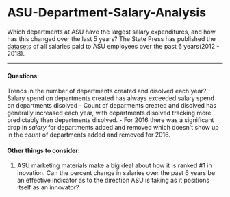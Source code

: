 # ASU-Department-Salary-Analysis
Which departments at ASU have the largest salary expenditures, and how has this changed over the last 5 years?  The State Press has published the [datasets](http://www.statepress.com/article/2017/04/spinvestigative-salary-database) of all salaries paid to ASU employees over the past 6 years(2012 - 2018).
___

#### Questions:

Trends in the number of departments created and disolved each year?
    - Salary spend on departments created has always exceeded salary spend on departments disolved
    - Count of deparments created and disolved has generally increased each year, with departments disolved tracking more predictably than departments disolved.
    - For 2016 there was a significant drop in *salary* for departments added and removed which doesn't show up in the *count* of departments added and removed for 2016.  

#### Other things to consider: 

1. ASU marketing materials make a big deal about how it is ranked #1 in inovation.  Can the percent change in salaries over the past 6 years be an effective indicator as to the direction ASU is taking as it positions itself as an innovator?
